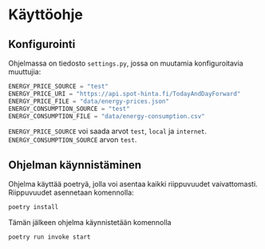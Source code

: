 # Käyttöohje

## Konfigurointi

Ohjelmassa on tiedosto `settings.py`, jossa on muutamia konfiguroitavia muuttujia:

```python
ENERGY_PRICE_SOURCE = "test"
ENERGY_PRICE_URI = "https://api.spot-hinta.fi/TodayAndDayForward"
ENERGY_PRICE_FILE = "data/energy-prices.json"
ENERGY_CONSUMPTION_SOURCE = "test"
ENERGY_CONSUMPTION_FILE = "data/energy-consumption.csv"
```

`ENERGY_PRICE_SOURCE` voi saada arvot `test`, `local` ja `internet`.
`ENERGY_CONSUMPTION_SOURCE` arvon `test`.

## Ohjelman käynnistäminen

Ohjelma käyttää poetryä, jolla voi asentaa kaikki riippuvuudet vaivattomasti.
Riippuvuudet asennetaan komennolla:

```bash
poetry install
```

Tämän jälkeen ohjelma käynnistetään komennolla

```bash
poetry run invoke start
```

